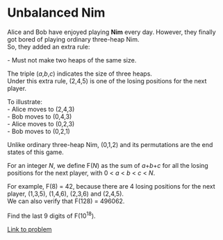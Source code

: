 # Unbalanced Nim

<p>Alice and Bob have enjoyed playing <b>Nim</b> every day. However, they finally got bored of playing ordinary three-heap Nim.<br />
So, they added an extra rule:</p>

<p>- Must not make two heaps of the same size.</p>

<p>The triple (<var>a</var>,<var>b</var>,<var>c</var>) indicates the size of three heaps.<br />
Under this extra rule, (2,4,5) is one of the losing positions for the next player.</p>

<p>To illustrate:<br />
- Alice moves to (2,4,3)<br />
- Bob   moves to (0,4,3)<br />
- Alice moves to (0,2,3)<br />
- Bob   moves to (0,2,1)</p>

<p>Unlike ordinary three-heap Nim, (0,1,2) and its permutations are the end states of this game.</p>

<p>For an integer <var>N</var>, we define F(<var>N</var>) as the sum of <var>a</var>+<var>b</var>+<var>c</var> for all the losing positions for the next player, with 0 &lt; <var>a</var> &lt; <var>b</var> &lt; <var>c</var> &lt; <var>N</var>.</p>

<p>For example, F(8) = 42, because there are 4 losing positions for the next player, (1,3,5), (1,4,6), (2,3,6) and (2,4,5).<br />
We can also verify that F(128) = 496062.</p>

<p>Find the last 9 digits of F(10<sup>18</sup>).</p>

[Link to problem](https://projecteuler.net/problem=488)
